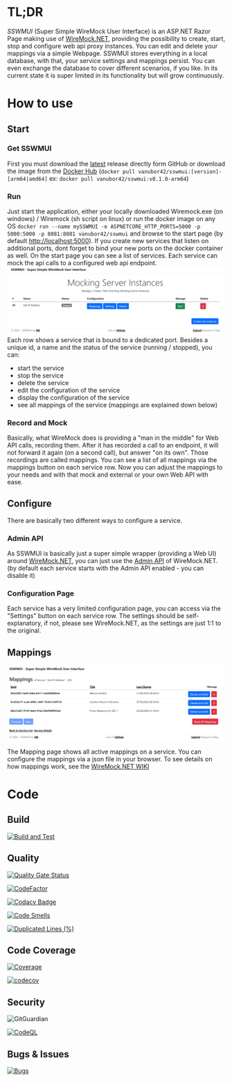 
# TL;DR

_SSWMUI_ (Super Simple WireMock User Interface) is an ASP.NET Razor Page
making use of [WireMock.NET](https://github.com/WireMock-Net/WireMock.Net),
providing the possibility to create, start,
stop and configure web api proxy instances. You can edit and delete your mappings via a simple Webpage.
SSWMUI stores everything in a local database, with that, your service settings and mappings persist. You can even exchange the database to cover different scenarios, if you like.
In its current state it is super limited in its functionality but will grow continuously.

# How to use

## Start

### Get SSWMUI

First you must download the [latest](https://github.com/vanUbor/Wiremock/releases/latest) release 
directly form GitHub or download the image from the [Docker Hub](https://hub.docker.com/repository/docker/vanubor42/sswmui/general) 
(`docker pull vanubor42/sswmui:[version]-[arm64|amd64]` ex: `docker pull vanubor42/sswmui:v0.1.0-arm64`)

### Run

Just start the application, either your locally downloaded Wiremock.exe (on windows) / Wiremock (sh script on linux) or run the docker image on any OS `docker run --name mySSWMUI -e ASPNETCORE_HTTP_PORTS=5000 -p 5000:5000 -p 8081:8081 vanubor42/sswmui`
and browse to the start page (by default <http://localhost:5000>). If you create new services that listen on additional ports, dont forget to bind your new ports on the docker container as well.
On the start page you can see a list of services. Each service can mock the api calls to a configured web api endpoint.
![startPageScreen.png](.assets/startPageScreen.png)
Each row shows a service that is bound to a dedicated port. 
Besides a unique id, a name and the status of the service (running / stopped),
you can:

- start the service 
- stop the service
- delete the service
- edit the configuration of the service
- display the configuration of the service
- see all mappings of the service (mappings are explained down below)

### Record and Mock

Basically, what WireMock does is providing a "man in the middle" for Web API calls, recording them.
After it has recorded a call to an endpoint, it will not forward it again (on a second call), but answer "on its own".
Those recordings are called mappings. You can see a list of all mappings via the mappings button on each service row.
Now you can adjust the mappings to your needs and with that mock and external or your own Web API with ease.

## Configure

There are basically two different ways to configure a service.

### Admin API

As SSWMUI is basically just a super simple wrapper (providing a Web UI) around [WireMock.NET](https://github.com/WireMock-Net/WireMock.Net), 
you can just use the [Admin API](https://github.com/WireMock-Net/WireMock.Net/wiki/Admin-API-Reference) of WireMock.NET.
(by default each service starts with the Admin API enabled - you can disable it)

### Configuration Page

Each service has a very limited configuration page, you can access via the "Settings" button on each service row.
The settings should be self-explanatory, if not, please see WireMock.NET, as the settings are just 1:1 to the original. 

## Mappings

![startPageScreen.png](.assets/mappingsPageScreen.png)

The Mapping page shows all active mappings on a service. You can configure the mappings via a json file in your browser.
To see details on how mappings work, see the [WireMock.NET WIKI](https://github.com/WireMock-Net/WireMock.Net/wiki)

# Code

## Build

[![Build and Test](https://github.com/vanUbor/Wiremock/actions/workflows/Build.yml/badge.svg)](https://github.com/vanUbor/Wiremock/actions/workflows/Build.yml)

## Quality

[![Quality Gate Status](https://sonarcloud.io/api/project_badges/measure?project=vanUbor_Wiremock&metric=alert_status)](https://sonarcloud.io/summary/new_code?id=vanUbor_Wiremock)

[![CodeFactor](https://www.codefactor.io/repository/github/vanubor/wiremock/badge)](https://www.codefactor.io/repository/github/vanubor/wiremock) 

[![Codacy Badge](https://app.codacy.com/project/badge/Grade/05e6f15388244258b9435b6c64f86691)](https://app.codacy.com/gh/vanUbor/Wiremock/dashboard?utm_source=gh&utm_medium=referral&utm_content=&utm_campaign=Badge_grade)

[![Code Smells](https://sonarcloud.io/api/project_badges/measure?project=vanUbor_Wiremock&metric=code_smells)](https://sonarcloud.io/summary/new_code?id=vanUbor_Wiremock)

[![Duplicated Lines (%)](https://sonarcloud.io/api/project_badges/measure?project=vanUbor_Wiremock&metric=duplicated_lines_density)](https://sonarcloud.io/summary/new_code?id=vanUbor_Wiremock)

## Code Coverage

[![Coverage](https://sonarcloud.io/api/project_badges/measure?project=vanUbor_Wiremock&metric=coverage)](https://sonarcloud.io/summary/new_code?id=vanUbor_Wiremock)

[![codecov](https://codecov.io/gh/vanUbor/Wiremock/branch/main/graph/badge.svg?token=ESJLR9JY72)](https://codecov.io/gh/vanUbor/Wiremock)

## Security

![GitGuardian](https://img.shields.io/badge/GitGuardian-passed-brightgreen)

[![CodeQL](https://github.com/vanUbor/Wiremock/actions/workflows/github-code-scanning/codeql/badge.svg)](https://github.com/vanUbor/Wiremock/actions/workflows/github-code-scanning/codeql)

## Bugs & Issues

[![Bugs](https://sonarcloud.io/api/project_badges/measure?project=vanUbor_Wiremock&metric=bugs)](https://sonarcloud.io/summary/new_code?id=vanUbor_Wiremock)
